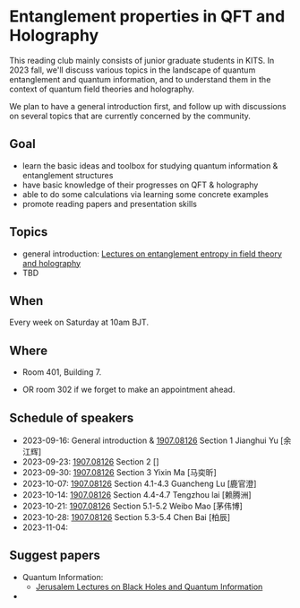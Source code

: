 # Entanglement properties in QFT and Holography

This reading club mainly consists of junior graduate students in KITS. In 2023 fall, we'll discuss various topics in the landscape of quantum entanglement and quantum information, and to understand them in the context of quantum field theories and holography.

We plan to have a general introduction first, and follow up with discussions on several topics that are currently concerned by the community.




## Goal

- learn the basic ideas and toolbox for studying quantum information & entanglement structures
- have basic knowledge of their progresses on QFT & holography
- able to do some calculations via learning some concrete examples 
- promote reading papers and presentation skills



## Topics

- general introduction: [Lectures on entanglement entropy in field theory and
  holography](https://arxiv.org/abs/1907.08126) 
- TBD




## When

Every week on Saturday at 10am BJT.




## Where

- Room 401, Building 7.

- OR room 302 if we forget to make an appointment ahead.

  


## Schedule of speakers

- 2023-09-16: General introduction & [1907.08126](https://arxiv.org/abs/1907.08126) Section 1 Jianghui Yu [余江辉]
- 2023-09-23: [1907.08126](https://arxiv.org/abs/1907.08126) Section 2 []
- 2023-09-30: [1907.08126](https://arxiv.org/abs/1907.08126) Section 3 Yixin Ma [马奕昕]
- 2023-10-07: [1907.08126](https://arxiv.org/abs/1907.08126) Section 4.1-4.3 Guancheng Lu [鹿官澄]
- 2023-10-14: [1907.08126](https://arxiv.org/abs/1907.08126) Section 4.4-4.7 Tengzhou lai [赖腾洲]
- 2023-10-21: [1907.08126](https://arxiv.org/abs/1907.08126) Section 5.1-5.2 Weibo Mao [茅伟博]
- 2023-10-28: [1907.08126](https://arxiv.org/abs/1907.08126) Section 5.3-5.4 Chen Bai [柏辰]
- 2023-11-04: 



## Suggest papers

- Quantum Information:
  - [Jerusalem Lectures on Black Holes and
    Quantum Information](https://arxiv.org/abs/1409.1231) 
- 
